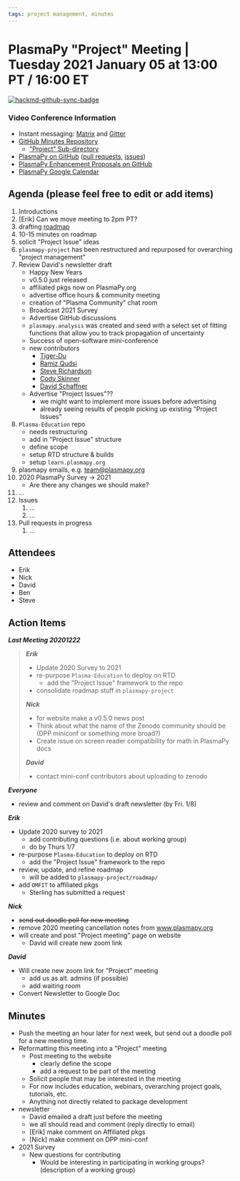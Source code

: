 ```yaml
---
tags: project management, minutes
---
```


# PlasmaPy "Project" Meeting | Tuesday 2021 January 05 at 13:00 PT / 16:00 ET

[![hackmd-github-sync-badge](https://hackmd.io/htNCI2pESRKmhs19XZfehA/badge)](https://hackmd.io/htNCI2pESRKmhs19XZfehA)


### Video Conference Information
* Instant messaging: [Matrix](https://element.im/app/#/room/#plasmapy:openastronomy.org) and [Gitter](https://gitter.im/PlasmaPy/Lobby)
* [GitHub Minutes Repository](https://github.com/PlasmaPy/plasmapy-project/tree/master/minutes)
    * ["Project" Sub-directory](https://github.com/PlasmaPy/plasmapy-project/tree/master/minutes/_project)
* [PlasmaPy on GitHub](https://github.com/PlasmaPy/plasmapy) ([pull requests](https://github.com/PlasmaPy/plasmapy/pulls), [issues](https://github.com/PlasmaPy/plasmapy/issues))
* [PlasmaPy Enhancement Proposals on GitHub](https://github.com/PlasmaPy/PlasmaPy-PLEPs)
* [PlasmaPy Google Calendar](https://calendar.google.com/calendar?cid=bzVsb3ZkcW0zaWxsam00ZTlrMDd2cmw5bWdAZ3JvdXAuY2FsZW5kYXIuZ29vZ2xlLmNvbQ)

## Agenda (please feel free to edit or add items)

1. Introductions
2. [Erik] Can we move meeting to 2pm PT?
3. drafting [roadmap](https://hackmd.io/@plasmapy/ry0mmnj6v)
4. 10-15 minutes on roadmap
5. solicit "Project Issue" ideas
6. `plasmapy-project` has been restructured and repurposed for overarching "project management"
7. Review David's newsletter draft
    * Happy New Years
    * v0.5.0 just released
    * affiliated pkgs now on PlasmaPy.org
    * advertise office hours & community meeting
    * creation of "Plasma Community" chat room
    * Broadcast 2021 Survey
    * Advertise GitHub discussions
    * `plasmapy.analysis` was created and seed with a select set of fitting functions that allow you to track propagation of uncertainty
    * Success of open-software mini-conference
    * new contributors
        * [Tiger-Du](https://github.com/Tiger-Du)
        * [Ramiz Qudsi](https://github.com/ahmadryan)
        * [Steve Richardson](https://github.com/arichar6)
        * [Cody Skinner](https://github.com/wskinner74)
        * [David Schaffner](https://github.com/dschaffner)
    * Advertise "Project Issues"??
        * we might want to implement more issues before advertising
        * already seeing results of people picking up existing "Project Issues"
8. `Plasma-Education` repo
    * needs restructuring
    * add in "Project Issue" structure
    * define scope
    * setup RTD structure & builds
    * setup `learn.plasmapy.org`
9. plasmapy emails, e.g. team@plasmapy.org
10. 2020 PlasmaPy Survey -> 2021
    * Are there any changes we should make?
12. ...
13. Issues
    1. ...
    2. ...
14. Pull requests in progress 
    1. ...
    
## Attendees

* Erik
* Nick
* David
* Ben
* Steve

## Action Items

***Last Meeting 20201222***
> ***Erik***
> * Update 2020 Survey to 2021
> * re-purpose `Plasma-Education` to deploy on RTD
>     * add the "Project Issue" framework to the repo
> * consolidate roadmap stuff in `plasmapy-project`
> 
> ***Nick***
> * for website make a v0.5.0 news post
> * Think about what the name of the Zenodo community should be (DPP miniconf or something more broad?)
> * Create issue on screen reader compatibility for math in PlasmaPy docs
> 
> ***David***
> * contact mini-conf contributors about uploading to zenodo

***Everyone***
* review and comment on David's draft newsletter (by Fri. 1/8)

***Erik***
* Update 2020 survey to 2021
    * add contributing questions (i.e. about working group)
    * do by Thurs 1/7
* re-purpose `Plasma-Education` to deploy on RTD
    * add the "Project Issue" framework to the repo
* review, update, and refine roadmap
    * will be added to `plasmapy-project/roadmap/`
* add `OMFIT` to affiliated pkgs
    * Sterling has submitted a request

***Nick***
* ~~send out doodle poll for new meeting~~
* remove 2020 meeting cancellation notes from www.plasmapy.org
* will create and post "Project meeting" page on website
    * David will create new zoom link

***David***
* Will create new zoom link for "Project" meeting
    * add us as alt. admins (if possible)
    * add waiting room
* Convert Newsletter to Google Doc


## Minutes

* Push the meeting an hour later for next week, but send out a doodle poll for a new meeting time.
* Reformatting this meeting into a "Project" meeting
    * Post meeting to the website
        * clearly define the scope
        * add a request to be part of the meeting
    * Solicit people that may be interested in the meeting
    * For now includes education, webinars, overarching project goals, tutorials, etc.
    * Anything not directly related to package development
* newsletter
    * David emailed a draft just before the meeting
    * we all should read and comment (reply directly to email)
    * [Erik] make comment on Affiliated pkgs
    * [Nick] make comment on DPP mini-conf
* 2021 Survey
    * New questions for contributing
        * Would be interesting in participating in working groups? (description of a working group)